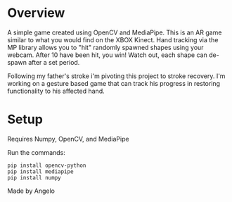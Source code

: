 # Overview

A simple game created using OpenCV and MediaPipe.
This is an AR game similar to what you would find on the XBOX Kinect.
Hand tracking via the MP library allows you to "hit" randomly spawned shapes using your webcam.
After 10 have been hit, you win!
Watch out, each shape can de-spawn after a set period.

Following my father's stroke i'm pivoting this project to stroke recovery. I'm working on a gesture based game that can track his progress in restoring functionality to his affected hand.


# Setup

Requires Numpy, OpenCV, and MediaPipe

Run the commands:
```
pip install opencv-python
pip install mediapipe
pip install numpy
```
Made by Angelo

